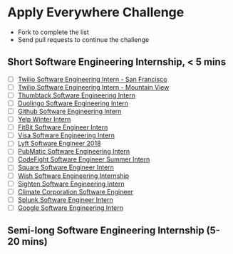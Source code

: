# Apply Everywhere Challenge
- Fork to complete the list
- Send pull requests to continue the challenge

## Short Software Engineering Internship, < 5 mins
- [ ] [Twilio Software Engineering Intern - San Francisco](https://boards.greenhouse.io/twilio/jobs/824151)
- [ ] [Twilio Software Engineering Intern - Mountain View](https://boards.greenhouse.io/twilio/jobs/824166)
- [ ] [Thumbtack Software Engineering Intern](https://boards.greenhouse.io/thumbtack/jobs/2570#.VBsunGRdW9M)
- [ ] [Duolingo Software Engineering Intern](https://jobs.lever.co/duolingo/252144e5-c805-4143-a337-465c3bd5df42)
- [ ] [Github Software Engineering Intern](https://github.com/blog/2428-summer-internships-at-github-in-san-francisco)
- [ ] [Yelp Winter Intern](https://jobs.lever.co/yelp/acd14f8c-12ef-44ae-bba0-d9ddaf9a54c8/apply)
- [ ] [FitBit Software Engineer Intern](https://boards.greenhouse.io/fitbit92/jobs/827711?gh_src=1x0olf1#app)
- [ ] [Visa Software Engineering Intern](https://jobs.smartrecruiters.com/Visa/743999659220654-intern-undergrad-software-engineering?src=JB-10081)
- [ ] [Lyft Software Engineer 2018](https://jobs.lever.co/lyft/0a792acb-8db8-47a9-a29a-6017e76a4ed2/apply)
- [ ] [PubMatic Software Engineering Intern](https://jobs.smartrecruiters.com/PubMatic/743999659922923-software-engineering-intern-data-analytics-part-time-fall-2017-?Board=Indeed)
- [ ] [CodeFight Software Engineer Summer Intern](https://jobs.lever.co/codefights/65c8a7ef-9ecc-4c46-85dc-d870536fde89/apply)
- [ ] [Square Software Engineer Intern](https://jobs.smartrecruiters.com/Square/743999659054419-software-engineer-intern)
- [ ] [Wish Software Engineering Internship](https://jobs.lever.co/wish/9550fb37-e3b7-4bb6-a929-93f7883c081e/apply)
- [ ] [Sighten Software Engineering Intern](https://jobs.lever.co/sighten/8d62f48e-9dbc-4cd2-92cf-067b10e43443/apply)
- [ ] [Climate Corporation Software Engineer](http://jobs.jobvite.com/the-climate-corporation/job/oezY5fwA/apply)
- [ ] [Splunk Software Engineer Intern](http://jobs.jobvite.com/careers/splunk/job/oZlY5fw7?__jvst=Job%20Board&__jvsd=Indeed)
- [ ] [Google Software Engineering Intern](https://careers.google.com/jobs?src=Online/LinkedIn/linkedin_us&utm_source=linkedin&utm_medium=jobposting&utm_campaign=contract#!t=jo&jid=/google/software-engineering-intern-bs-ms-summer-19510-jamboree-rd-irvine-ca-usa-2812490250)

## Semi-long Software Engineering Internship (5-20 mins)
